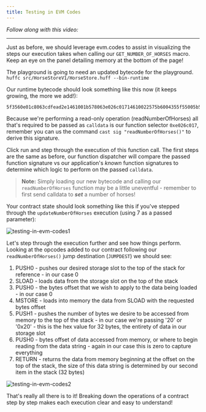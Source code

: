```yaml
---
title: Testing in EVM Codes
---
```


_Follow along with this video:_

---

Just as before, we should leverage evm.codes to assist in visualizing the steps our execution takes when calling our `GET_NUMBER_OF_HORSES` macro. Keep an eye on the panel detailing memory at the bottom of the page!

The playground is going to need an updated bytecode for the playground. `huffc src/HorseStoreV1/HorseStore.huff --bin-runtime`

Our runtime bytecode should look something like this now (it keeps growing, the more we add!):

```
5f3560e01c8063cdfead2e1461001b578063e026c01714610022575b6004355f55005b5f545f5260205ff3
```

Because we're performing a read-only operation (readNumberOfHorses) all that's required to be passed as `calldata` is our function selector `0xe026c017`, remember you can us the command `cast sig "readNumberOfHorses()"` to derive this signature.

Click run and step through the execution of this function call. The first steps are the same as before, our function dispatcher will compare the passed function signature vs our application's _known_ function signatures to determine which logic to perform on the passed `calldata`.

> **Note:** Simply loading our new bytecode and calling our `readNumberOfHorses` function may be a little uneventful - remember to first send calldata to **_set_** a number of horses!

Your contract state should look something like this if you've stepped through the `updateNumberOfHorses` execution (using 7 as a passed parameter):

![testing-in-evm-codes1](/formal-verification-1/35-testing-in-evm-codes/testing-in-evm-codes1.png)

Let's step through the execution further and see how things perform. Looking at the opcodes added to our contract following our `readNumberOfHorses()` jump destination (`JUMPDEST`) we should see:

1. PUSH0 - pushes our desired storage slot to the top of the stack for reference - in our case 0
2. SLOAD - loads data from the storage slot on the top of the stack
3. PUSH0 - the bytes offset that we wish to apply to the data being loaded - in our case 0
4. MSTORE - loads into memory the data from SLOAD with the requested bytes offset
5. PUSH1 - pushes the number of bytes we desire to be accessed from memory to the top of the stack - in our case we're passing '20' or '0x20' - this is the hex value for 32 bytes, the entirety of data in our storage slot
6. PUSH0 - bytes offset of data accessed from memory, or where to begin reading from the data string - again in our case this is zero to capture everything
7. RETURN - returns the data from memory beginning at the offset on the top of the stack, the size of this data string is determined by our second item in the stack (32 bytes)

![testing-in-evm-codes2](/formal-verification-1/35-testing-in-evm-codes/testing-in-evm-codes2.png)

That's really all there is to it! Breaking down the operations of a contract step by step makes each execution clear and easy to understand!

